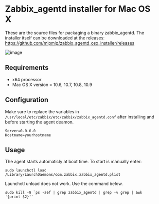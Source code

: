 # Zabbix_agentd installer for Mac OS X

These are the source files for packaging a binary zabbix_agentd. The installer itself can be downloaded at the 
releases: https://github.com/mipmip/zabbix_agentd_osx_installer/releases

![image](http://picdrop.t3lab.com/iWcWUQmdaq.png)

## Requirements

* x64 processor
* Mac OS X version = 10.6, 10.7, 10.8, 10.9

## Configuration

Make sure to replace the variables in ```/usr/local/etc/zabbix/etc/zabbix/zabbix_agentd.conf``` after installing and before 
starting the agent deamon.

```
Server=0.0.0.0
Hostname=yourhostname
```

## Usage

The agent starts automaticly at boot time. To start is manually enter:

```
sudo launchctl load /Library/LaunchDaemons/com.zabbix.zabbix_agentd.plist
```

Launchctl unload does not work. Use the command below.
```
sudo kill -9 `ps -aef | grep zabbix_agentd | grep -v grep | awk '{print $2}'`
```


